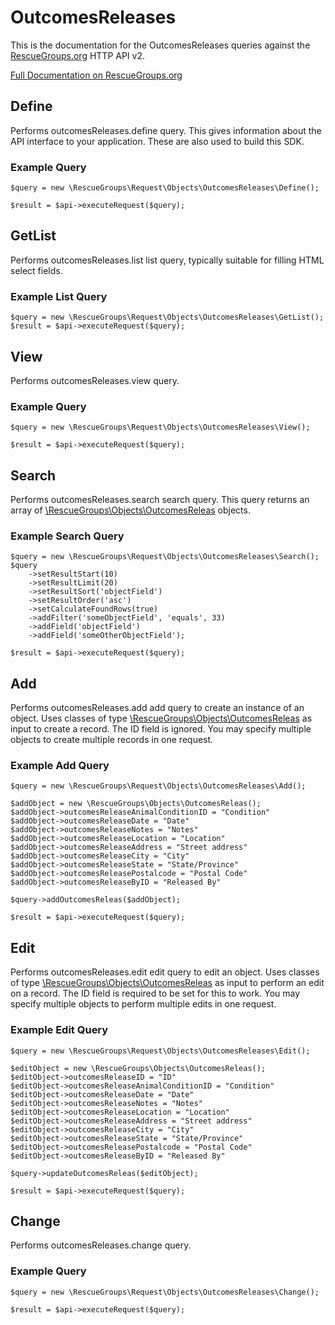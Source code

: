 # OutcomesReleases

This is the documentation for the OutcomesReleases queries against the [RescueGroups.org](https://www.rescuegroups.org/) HTTP API v2.

[Full Documentation on RescueGroups.org](https://userguide.rescuegroups.org/display/APIDG/Object+definitions#Objectdefinitions-outcomesReleases)

## Define






Performs outcomesReleases.define query. This gives information about the API interface to your application. These are also used to build this SDK.

### Example Query

    $query = new \RescueGroups\Request\Objects\OutcomesReleases\Define();

    $result = $api->executeRequest($query);


## GetList


Performs outcomesReleases.list list query, typically suitable for filling HTML select fields.

### Example List Query

    $query = new \RescueGroups\Request\Objects\OutcomesReleases\GetList();
    $result = $api->executeRequest($query);






## View







Performs outcomesReleases.view query.

### Example Query

    $query = new \RescueGroups\Request\Objects\OutcomesReleases\View();

    $result = $api->executeRequest($query);


## Search

Performs outcomesReleases.search search query. This query returns an array of [\RescueGroups\Objects\OutcomesReleas](../../src/Objects/OutcomesReleas.php) objects.

### Example Search Query

    $query = new \RescueGroups\Request\Objects\OutcomesReleases\Search();
    $query
        ->setResultStart(10)
        ->setResultLimit(20)
        ->setResultSort('objectField')
        ->setResultOrder('asc')
        ->setCalculateFoundRows(true)
        ->addFilter('someObjectField', 'equals', 33)
        ->addField('objectField')
        ->addField('someOtherObjectField');

    $result = $api->executeRequest($query);







## Add




Performs outcomesReleases.add add query to create an instance of an object. Uses classes of type [\RescueGroups\Objects\OutcomesReleas](../../src/Objects/OutcomesReleas.php) as input to create a record. The ID field is ignored. You may specify multiple objects to create multiple records in one request.

### Example Add Query

    $query = new \RescueGroups\Request\Objects\OutcomesReleases\Add();

    $addObject = new \RescueGroups\Objects\OutcomesReleas();
    $addObject->outcomesReleaseAnimalConditionID = "Condition"
    $addObject->outcomesReleaseDate = "Date"
    $addObject->outcomesReleaseNotes = "Notes"
    $addObject->outcomesReleaseLocation = "Location"
    $addObject->outcomesReleaseAddress = "Street address"
    $addObject->outcomesReleaseCity = "City"
    $addObject->outcomesReleaseState = "State/Province"
    $addObject->outcomesReleasePostalcode = "Postal Code"
    $addObject->outcomesReleaseByID = "Released By"

    $query->addOutcomesReleas($addObject);

    $result = $api->executeRequest($query);




## Edit



Performs outcomesReleases.edit edit query to edit an object. Uses classes of type [\RescueGroups\Objects\OutcomesReleas](../../src/Objects/OutcomesReleas.php) as input to perform an edit on a record. The ID field is required to be set for this to work. You may specify multiple objects to perform multiple edits in one request.

### Example Edit Query

    $query = new \RescueGroups\Request\Objects\OutcomesReleases\Edit();

    $editObject = new \RescueGroups\Objects\OutcomesReleas();
    $editObject->outcomesReleaseID = "ID"
    $editObject->outcomesReleaseAnimalConditionID = "Condition"
    $editObject->outcomesReleaseDate = "Date"
    $editObject->outcomesReleaseNotes = "Notes"
    $editObject->outcomesReleaseLocation = "Location"
    $editObject->outcomesReleaseAddress = "Street address"
    $editObject->outcomesReleaseCity = "City"
    $editObject->outcomesReleaseState = "State/Province"
    $editObject->outcomesReleasePostalcode = "Postal Code"
    $editObject->outcomesReleaseByID = "Released By"

    $query->updateOutcomesReleas($editObject);

    $result = $api->executeRequest($query);





## Change







Performs outcomesReleases.change query.

### Example Query

    $query = new \RescueGroups\Request\Objects\OutcomesReleases\Change();

    $result = $api->executeRequest($query);


